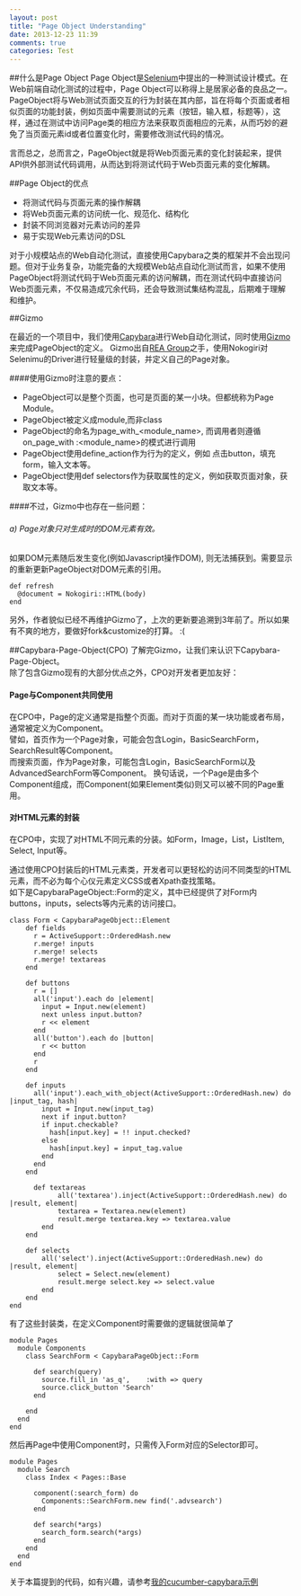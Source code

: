 ```yaml
---
layout: post
title: "Page Object Understanding"
date: 2013-12-23 11:39
comments: true
categories: Test
---
```


##什么是Page Object
Page Object是[Selenium](http://www.seleniumhq.org/)中提出的一种测试设计模式。在Web前端自动化测试的过程中，Page Object可以称得上是居家必备的良品之一。PageObject将与Web测试页面交互的行为封装在其内部，旨在将每个页面或者相似页面的功能封装，例如页面中需要测试的元素（按钮，输入框，标题等），这样，通过在测试中访问Page类的相应方法来获取页面相应的元素，从而巧妙的避免了当页面元素id或者位置变化时，需要修改测试代码的情况。

言而总之，总而言之，PageObject就是将Web页面元素的变化封装起来，提供API供外部测试代码调用，从而达到将测试代码于Web页面元素的变化解耦。

<!--More-->

##Page Object的优点

- 将测试代码与页面元素的操作解耦
- 将Web页面元素的访问统一化、规范化、结构化
- 封装不同浏览器对元素访问的差异
- 易于实现Web元素访问的DSL


对于小规模站点的Web自动化测试，直接使用Capybara之类的框架并不会出现问题。但对于业务复杂，功能完备的大规模Web站点自动化测试而言，如果不使用PageObject将测试代码于Web页面元素的访问解耦，而在测试代码中直接访问Web页面元素，不仅易造成冗余代码，还会导致测试集结构混乱，后期难于理解和维护。

##Gizmo

在最近的一个项目中，我们使用[Capybara](https://github.com/jnicklas/capybara)进行Web自动化测试，同时使用[Gizmo](https://github.com/icaruswings/gizmo)来完成PageObject的定义。
Gizmo出自[REA Group](www.realestat.com.au)之手，使用Nokogiri对Selenimu的Driver进行轻量级的封装，并定义自己的Page对象。


####使用Gizmo时注意的要点：

- PageObject可以是整个页面，也可是页面的某一小块。但都统称为Page Module。  
- PageObject被定义成module,而非class
- PageObject的命名为page_with_<module_name>, 而调用者则遵循on_page_with :<module_name>的模式进行调用
- PageObject使用define_action作为行为的定义，例如 点击button，填充form，输入文本等。
- PageObject使用def selectors作为获取属性的定义，例如获取页面对象，获取文本等。


####不过，Gizmo中也存在一些问题：
###### a) Page对象只对生成时的DOM元素有效。  
如果DOM元素随后发生变化(例如Javascript操作DOM), 则无法捕获到。需要显示的重新更新PageObject对DOM元素的引用。

    def refresh
      @document = Nokogiri::HTML(body)
    end


另外，作者貌似已经不再维护Gizmo了，上次的更新要追溯到3年前了。所以如果有不爽的地方，要做好fork&customize的打算。 :(


##Capybara-Page-Object(CPO)
了解完Gizmo，让我们来认识下Capybara-Page-Object。  
除了包含Gizmo现有的大部分优点之外，CPO对开发者更加友好：

#### Page与Component共同使用
在CPO中，Page的定义通常是指整个页面。而对于页面的某一块功能或者布局，通常被定义为Component。  
譬如，首页作为一个Page对象，可能会包含Login，BasicSearchForm，SearchResult等Component。  
而搜索页面，作为Page对象，可能包含Login，BasicSearchForm以及AdvancedSearchForm等Component。
换句话说，一个Page是由多个Component组成，而Component(如果Element类似)则又可以被不同的Page重用。


#### 对HTML元素的封装
在CPO中，实现了对HTML不同元素的分装。如Form，Image，List，ListItem, Select, Input等。

通过使用CPO封装后的HTML元素类，开发者可以更轻松的访问不同类型的HTML元素，而不必为每个心仪元素定义CSS或者Xpath查找策略。  
如下是CapybaraPageObject::Form的定义，其中已经提供了对Form内buttons，inputs，selects等内元素的访问接口。


    class Form < CapybaraPageObject::Element
        def fields
          r = ActiveSupport::OrderedHash.new
          r.merge! inputs
          r.merge! selects
          r.merge! textareas
        end
        
        def buttons
          r = []
          all('input').each do |element|
            input = Input.new(element)
            next unless input.button?
            r << element
          end
          all('button').each do |button|
            r << button
          end
          r
        end

        def inputs
          all('input').each_with_object(ActiveSupport::OrderedHash.new) do |input_tag, hash|
            input = Input.new(input_tag)
            next if input.button?
            if input.checkable?
              hash[input.key] = !! input.checked?
            else
              hash[input.key] = input_tag.value
            end
          end
        end

    	  def textareas
        		all('textarea').inject(ActiveSupport::OrderedHash.new) do |result, element|
            	textarea = Textarea.new(element)
    	        result.merge textarea.key => textarea.value
          	end
        end

        def selects
          	all('select').inject(ActiveSupport::OrderedHash.new) do |result, element|
    	        select = Select.new(element)
        	    result.merge select.key => select.value
          	end
       	end
    end

有了这些封装类，在定义Component时需要做的逻辑就很简单了

    module Pages
      module Components
        class SearchForm < CapybaraPageObject::Form

          def search(query)
            source.fill_in 'as_q',    :with => query
            source.click_button 'Search'
          end

        end
      end
    end

然后再Page中使用Component时，只需传入Form对应的Selector即可。

    module Pages
      module Search
        class Index < Pages::Base

          component(:search_form) do
            Components::SearchForm.new find('.advsearch')
          end

          def search(*args)
            search_form.search(*args)
          end
        end
      end
    end

关于本篇提到的代码，如有兴趣，请参考[我的cucumber-capybara示例](https://github.com/wldandan/cucumber-capybara)


